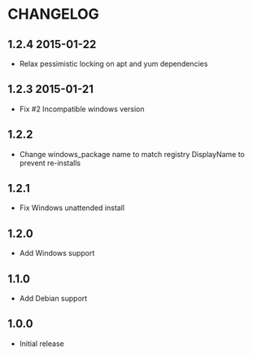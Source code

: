 # CHANGELOG

## 1.2.4 2015-01-22

- Relax pessimistic locking on apt and yum dependencies 

## 1.2.3 2015-01-21

- Fix #2 Incompatible windows version

## 1.2.2

- Change windows_package name to match registry DisplayName to prevent re-installs

## 1.2.1

- Fix Windows unattended install

## 1.2.0

- Add Windows support

## 1.1.0

- Add Debian support

## 1.0.0

- Initial release

